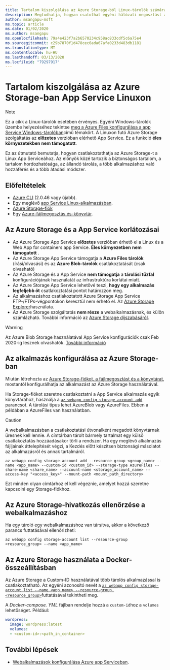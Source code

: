 ```yaml
---
title: Tartalom kiszolgálása az Azure Storage-ból Linux-tárolók számára
description: Megtudhatja, hogyan csatolhat egyéni hálózati megosztást a Linux-tárolóhoz a Azure App Serviceban. Fájlok megosztása az alkalmazások között, a statikus tartalmak távoli és helyileg elérhetővé való kezelése stb.
author: msangapu-msft
ms.topic: article
ms.date: 01/02/2020
ms.author: msangapu
ms.openlocfilehash: 79a4e423f7a2b6570234c958ac833cdf5c6a75e4
ms.sourcegitcommit: c29b7870f1d478cec6ada67afa0233d483db1181
ms.translationtype: MT
ms.contentlocale: hu-HU
ms.lasthandoff: 03/13/2020
ms.locfileid: "79297917"
---
```

# <a name="serve-content-from-azure-storage-in-app-service-on-linux"></a>Tartalom kiszolgálása az Azure Storage-ban App Service Linuxon

> [!NOTE]
> Ez a cikk a Linux-tárolók esetében érvényes. Egyéni Windows-tárolók üzembe helyezéséhez tekintse [meg a Azure Files konfigurálása a app Service Windows-tárolóban](../configure-connect-to-azure-storage.md)című témakört. A Linuxon futó Azure Storage szolgáltatás az **előzetes** verzióban elérhető App Service. Ez a funkció **éles környezetekben nem támogatott**.
>

Ez az útmutató bemutatja, hogyan csatlakoztathatja az Azure Storage-t a Linux App Serviceához. Az előnyök közé tartozik a biztonságos tartalom, a tartalom hordozhatósága, az állandó tárolás, a több alkalmazáshoz való hozzáférés és a több átadási módszer.

## <a name="prerequisites"></a>Előfeltételek

- [Azure CLI](/cli/azure/install-azure-cli) (2.0.46 vagy újabb).
- Egy meglévő [app Service Linux-alkalmazásban](https://docs.microsoft.com/azure/app-service/containers/).
- [Azure Storage-fiók](https://docs.microsoft.com/azure/storage/common/storage-quickstart-create-account?tabs=azure-cli)
- Egy [Azure-fájlmegosztás és-könyvtár](../../storage/files/storage-how-to-use-files-cli.md).


## <a name="limitations-of-azure-storage-with-app-service"></a>Az Azure Storage és a App Service korlátozásai

- Az Azure Storage App Service **előzetes** verzióban érhető el a Linux és a Web App for containers app Service. **Éles környezetben** **nem támogatott** .
- Az Azure Storage App Service támogatja a **Azure Files tárolók** (írási/olvasási) és az **Azure Blob-tárolók** csatlakoztatását (csak olvasható)
- Az Azure Storage és a App Service **nem támogatja** a **tárolási tűzfal** konfigurációjának használatát az infrastruktúra korlátai miatt.
- Az Azure Storage App Service lehetővé teszi, **hogy egy alkalmazás legfeljebb öt** csatlakoztatási pontot határozzon meg.
- Az alkalmazáshoz csatlakoztatott Azure Storage App Service FTP-/FTPs-végpontokon keresztül nem érhető el. Az [Azure Storage Explorer](https://azure.microsoft.com/features/storage-explorer/)használata.
- Az Azure Storage szolgáltatás **nem része** a webalkalmazásnak, és külön számlázható. További információ az [Azure Storage díjszabásáról](https://azure.microsoft.com/pricing/details/storage).

> [!WARNING]
> Az Azure Blob Storage használatával App Service konfigurációk csak Feb 2020-ig lesznek olvashatók. [További információ](https://github.com/Azure/app-service-linux-docs/blob/master/BringYourOwnStorage/mounting_azure_blob.md)
>

## <a name="configure-your-app-with-azure-storage"></a>Az alkalmazás konfigurálása az Azure Storage-ban

Miután létrehozta az [Azure Storage-fiókot, a fájlmegosztást és a könyvtárat](#prerequisites), mostantól konfigurálhatja az alkalmazást az Azure Storage használatával.

Ha Storage-fiókot szeretne csatlakoztatni a App Service alkalmazás egyik könyvtárához, használja a [`az webapp config storage-account add`](https://docs.microsoft.com/cli/azure/webapp/config/storage-account?view=azure-cli-latest#az-webapp-config-storage-account-add) parancsot. A tárolási típus lehet AzureBlob vagy AzureFiles. Ebben a példában a AzureFiles van használatban.


> [!CAUTION]
> A webalkalmazásban a csatlakoztatási útvonalként megadott könyvtárnak üresnek kell lennie. A címtárban tárolt bármely tartalmat egy külső csatlakoztatás hozzáadásakor törli a rendszer. Ha egy meglévő alkalmazás fájljainak áttelepítését végzi, a Kezdés előtt készítsen biztonsági másolatot az alkalmazásról és annak tartalmáról.
>

```azurecli
az webapp config storage-account add --resource-group <group_name> --name <app_name> --custom-id <custom_id> --storage-type AzureFiles --share-name <share_name> --account-name <storage_account_name> --access-key "<access_key>" --mount-path <mount_path_directory>
```

Ezt minden olyan címtárhoz el kell végeznie, amelyet hozzá szeretne kapcsolni egy Storage-fiókhoz.

## <a name="verify-azure-storage-link-to-the-web-app"></a>Az Azure Storage-hivatkozás ellenőrzése a webalkalmazáshoz

Ha egy tároló egy webalkalmazáshoz van társítva, akkor a következő parancs futtatásával ellenőrizheti:

```azurecli
az webapp config storage-account list --resource-group <resource_group> --name <app_name>
```

## <a name="use-azure-storage-in-docker-compose"></a>Az Azure Storage használata a Docker-összeállításban

Az Azure Storage a Custom-ID használatával több tárolós alkalmazással is csatlakoztatható. Az egyéni azonosító nevét a [`az webapp config storage-account list --name <app_name> --resource-group <resource_group>`](/cli/azure/webapp/config/storage-account?view=azure-cli-latest#az-webapp-config-storage-account-list)futtatásával tekintheti meg.

A *Docker-compose. YML* fájlban rendelje hozzá a `custom-id`hoz a `volumes` lehetőséget. Például:

```yaml
wordpress:
  image: wordpress:latest
  volumes:
  - <custom-id>:<path_in_container>
```

## <a name="next-steps"></a>További lépések

- [Webalkalmazások konfigurálása Azure app Serviceban](../configure-common.md).

